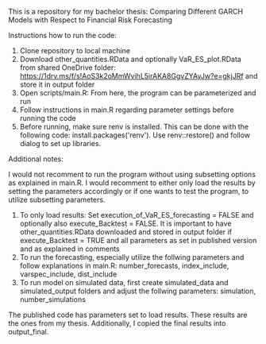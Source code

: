 This is a repository for my bachelor thesis: Comparing Different GARCH Models with Respect to Financial Risk Forecasting

Instructions how to run the code:

1. Clone repository to local machine
2. Download other_quantities.RData and optionally VaR_ES_plot.RData from shared OneDrive folder: https://1drv.ms/f/s!AoS3k2oMmWvihL5irAKA8GgvZYAyJw?e=gkjJRf and store it in output folder
3. Open scripts/main.R: From here, the program can be parameterized and run
4. Follow instructions in main.R regarding parameter settings before running the code
5. Before running, make sure renv is installed. This can be done with the following code: install.packages('renv'). Use renv::restore() and follow dialog to set up libraries.

Additional notes:

I would not recomment to run the program without using subsetting options as explained in main.R.
I would recomment to either only load the results by setting the parameters accordingly or if one wants to test the program, to utilize subsetting parameters.

1. To only load results: Set execution_of_VaR_ES_forecasting = FALSE and optionally also execute_Backtest = FALSE. It is important to have other_quantities.RData downloaded and stored in output folder if execute_Backtest = TRUE and all parameters as set in published version and as explained in comments
2. To run the forecasting, especially utilize the follwing parameters and follow explanations in main.R: number_forecasts, index_include, varspec_include, dist_include
3. To run model on simulated data, first create simulated_data and simulated_output folders and adjust the follwing parameters: simulation, number_simulations

The published code has parameters set to load results. These results are the ones from my thesis. Additionally, I copied the final results into output_final.
